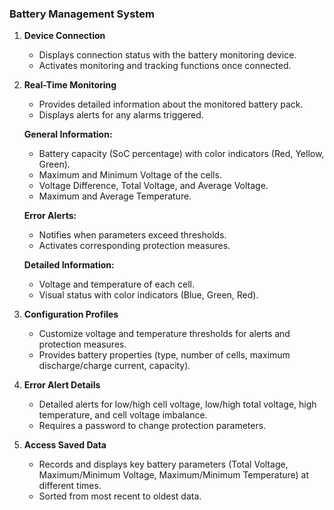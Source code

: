 ### Battery Management System

1. **Device Connection**
   - Displays connection status with the battery monitoring device.
   - Activates monitoring and tracking functions once connected.

2. **Real-Time Monitoring**
   - Provides detailed information about the monitored battery pack.
   - Displays alerts for any alarms triggered.

   **General Information:**
   - Battery capacity (SoC percentage) with color indicators (Red, Yellow, Green).
   - Maximum and Minimum Voltage of the cells.
   - Voltage Difference, Total Voltage, and Average Voltage.
   - Maximum and Average Temperature.

   **Error Alerts:**
   - Notifies when parameters exceed thresholds.
   - Activates corresponding protection measures.

   **Detailed Information:**
   - Voltage and temperature of each cell.
   - Visual status with color indicators (Blue, Green, Red).

3. **Configuration Profiles**
   - Customize voltage and temperature thresholds for alerts and protection measures.
   - Provides battery properties (type, number of cells, maximum discharge/charge current, capacity).

4. **Error Alert Details**
   - Detailed alerts for low/high cell voltage, low/high total voltage, high temperature, and cell voltage imbalance.
   - Requires a password to change protection parameters.

5. **Access Saved Data**
   - Records and displays key battery parameters (Total Voltage, Maximum/Minimum Voltage, Maximum/Minimum Temperature) at different times.
   - Sorted from most recent to oldest data.
